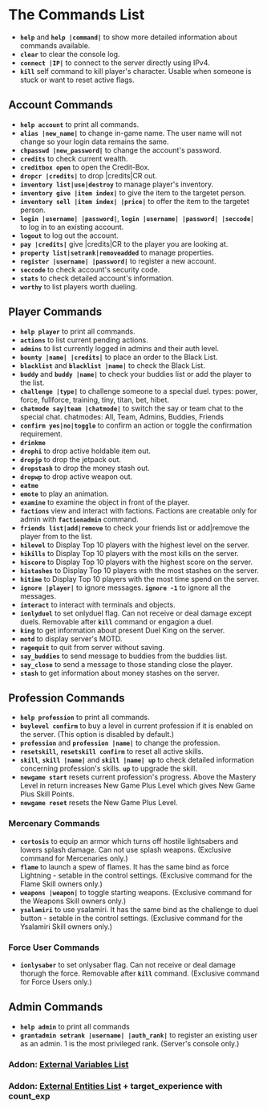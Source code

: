 # The Commands List
- **`help`** and **`help |command|`** to show more detailed information about commands available.
- **`clear`** to clear the console log.
- **`connect |IP|`** to connect to the server directly using IPv4.
- **`kill`** self command to kill player's character. Usable when someone is stuck or want to reset active flags.

## Account Commands
- **`help account`** to print all commands.
- **`alias |new_name|`** to change in-game name. The user name will not change so your login data remains the same.
- **`chpasswd |new_password|`** to change the account's password.
- **`credits`** to check current wealth.
- **`creditbox open`** to open the Credit-Box.
- **`dropcr |credits|`** to drop |credits|CR out.
- **`inventory list|use|destroy`** to manage player's inventory.
- **`inventory give |item index|`** to give the item to the targetet person. 
- **`inventory sell |item index| |price|`** to offer the item to the targetet person.
- **`login |username| |password|`**, **`login |username| |password| |seccode|`** to log in to an existing account.
- **`logout`** to log out the account.
- **`pay |credits|`** give |credits|CR to the player you are looking at.
- **`property list|setrank|removeadded`** to manage properties.
- **`register |username| |password|`** to register a new account.
- **`seccode`** to check account's security code.
- **`stats`** to check detailed account's information.
- **`worthy`** to list players worth dueling.


## Player Commands
- **`help player`** to print all commands.
- **`actions`** to list current pending actions.
- **`admins`** to list currently logged in admins and their auth level.
- **`bounty |name| |credits|`** to place an order to the Black List.
- **`blacklist`** and **`blacklist |name|`** to check the Black List.
- **`buddy`** and **`buddy |name|`** to check your buddies list or add the player to the list.
- **`challenge |type|`** to challenge someone to a special duel. types: power, force, fullforce, training, tiny, titan, bet, hibet.
- **`chatmode say|team |chatmode|`** to switch the say or team chat to the special chat. chatmodes: All, Team, Admins, Buddies, Friends
- **`confirm yes|no|toggle`** to confirm an action or toggle the confirmation requirement.
- **`drinkme`** 
- **`drophi`** to drop active holdable item out.
- **`dropjp`** to drop the jetpack out.
- **`dropstash`** to drop the money stash out.
- **`dropwp`** to drop active weapon out.
- **`eatme`**
- **`emote`** to play an animation.
- **`examine`** to examine the object in front of the player.
- **`factions`** view and interact with factions. Factions are creatable only for admin with **`factionadmin`** command.
- **`friends list|add|remove`** to check your friends list or add|remove the player from to the list.
- **`hilevel`** to Display Top 10 players with the highest level on the server.
- **`hikills`** to Display Top 10 players with the most kills on the server.
- **`hiscore`** to Display Top 10 players with the highest score on the server.
- **`histashes`** to Display Top 10 players with the most stashes on the server.
- **`hitime`** to Display Top 10 players with the most time spend on the server.
- **`ignore |player|`** to ignore messages. **`ignore -1`** to ignore all the messages.
- **`interact`** to interact with terminals and objects.
- **`ionlyduel`** to set onlyduel flag. Can not receive or deal damage except duels. Removable after **`kill`** command or engagion a duel.
- **`king`** to get information about present Duel King on the server.
- **`motd`** to display server's MOTD.
- **`ragequit`** to quit from server without saving.
- **`say_buddies`** to send message to buddies from the buddies list.
- **`say_close`** to send a message to those standing close the player.
- **`stash`** to get information about money stashes on the server.

## Profession Commands
- **`help profession`** to print all commands.
- **`buylevel confirm`** to buy a level in current profession if it is enabled on the server. (This option is disabled by default.)
- **`profession`** and **`profession |name|`** to change the profession.
- **`resetskill`**, **`resetskill confirm`** to reset all active skills.
- **`skill`**, **`skill |name|`** and **`skill |name| up`** to check detailed information concerning profession's skills. **`up`** to upgrade the skill.
- **`newgame start`** resets current profession's progress. Above the Mastery Level in return increases New Game Plus Level which gives New Game Plus Skill Points. 
- **`newgame reset`** resets the New Game Plus Level.

### Mercenary Commands
- **`cortosis`** to equip an armor which turns off hostile lightsabers and lowers splash damage. Can not use splash weapons. (Exclusive command for Mercenaries only.)
- **`flame`** to launch a spew of flames. It has the same bind as force Lightning - setable in the control settings. (Exclusive command for the Flame Skill owners only.) 
- **`weapons |weapon|`** to toggle starting weapons. (Exclusive command for the Weapons Skill owners only.) 
- **`ysalamiri`** to use ysalamiri. It has the same bind as the challenge to duel button - setable in the control settings. (Exclusive command for the Ysalamiri Skill owners only.) 

### Force User Commands
- **`ionlysaber`** to set onlysaber flag. Can not receive or deal damage thorugh the force. Removable after **`kill`** command. (Exclusive command for Force Users only.)


## Admin Commands
- **`help admin`** to print all commands
- **`grantadmin setrank |username| |auth_rank|`** to register an existing user as an admin. 1 is the most privileged rank. (Server's console only.)

### Addon: [External Variables List](https://github.com/iomatix/Lugormod-X/blob/master/__example_config/externvars.md)
### Addon: [External Entities List](http://adamo.uw.hu/entities.html) + target_experience with count_exp












